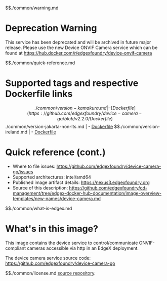 $$./common/warning.md

# Deprecation Warning
This service has been deprecated and will be archived in future major release. Please use the new Device ONVIF Camera service which can be found at https://hub.docker.com/r/edgexfoundry/device-onvif-camera

$$./common/quick-reference.md

# Supported tags and respective Dockerfile links

$$./common/version-kamakura.md |
        - [Dockerfile](https://github.com/edgexfoundry/device-camera-go/blob/v2.2.0/Dockerfile)
$$./common/version-jakarta-non-lts.md |
        - [Dockerfile](https://github.com/edgexfoundry/device-camera-go/blob/v2.1.0/Dockerfile)
$$./common/version-ireland.md |
        - [Dockerfile](https://github.com/edgexfoundry/device-camera-go/blob/v2.0.1/Dockerfile)

# Quick reference (cont.)

- Where to file issues: https://github.com/edgexfoundry/device-camera-go/issues
- Supported architectures: intel/amd64
- Published image artifact details: https://nexus3.edgexfoundry.org
- Source of this description: https://github.com/edgexfoundry/cd-management/tree/edgex-docker-hub-documentation/image-overview-templates/new-names/device-camera.md

$$./common/what-is-edgex.md

# What's in this image?

This image contains the device service to control/communicate ONVIF-compliant cameras accessible via http in an EdgeX deployment.

The device camera service source code: <https://github.com/edgexfoundry/device-camera-go>

$$./common/license.md
[source repository](https://github.com/edgexfoundry/device-camera-go/blob/v2.2.0/Attribution.txt).
